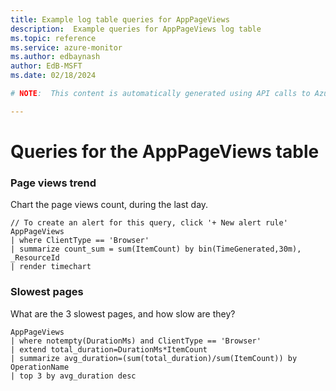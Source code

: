 ```yaml
---
title: Example log table queries for AppPageViews
description:  Example queries for AppPageViews log table
ms.topic: reference
ms.service: azure-monitor
ms.author: edbaynash
author: EdB-MSFT
ms.date: 02/18/2024

# NOTE:  This content is automatically generated using API calls to Azure. Any edits made on these files will be overwritten in the next run of the script. 

---
```


# Queries for the AppPageViews table


### Page views trend  


Chart the page views count, during the last day.  

```query
// To create an alert for this query, click '+ New alert rule'
AppPageViews
| where ClientType == 'Browser'
| summarize count_sum = sum(ItemCount) by bin(TimeGenerated,30m), _ResourceId
| render timechart
```



### Slowest pages  


What are the 3 slowest pages, and how slow are they?  

```query
AppPageViews
| where notempty(DurationMs) and ClientType == 'Browser'
| extend total_duration=DurationMs*ItemCount
| summarize avg_duration=(sum(total_duration)/sum(ItemCount)) by OperationName
| top 3 by avg_duration desc
```


